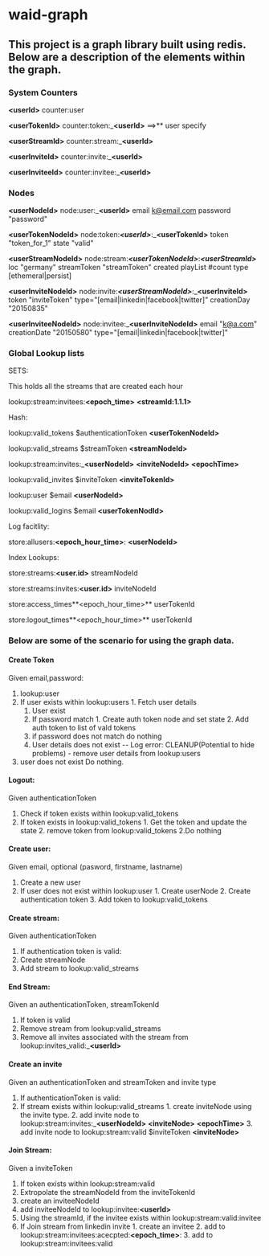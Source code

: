 # waid-graph

## This project is a graph library built using redis. Below are a description of the elements within the graph.

### System Counters
 
 
 **\<userId\>** counter:user

 **\<userTokenId\>** counter:token:_**\<userId\>**  ==\>** user specify

 **\<userStreamId\>** counter:stream:_**\<userId\>**

 **\<userInviteId\>** counter:invite:_**\<userId\>**

 **\<userInviteeId\>** counter:invitee:_**\<userId\>**
 
### Nodes


**\<userNodeId\>** node:user:_**\<userId\>** email k@email.com password "password"

**\<userTokenNodeId\>** node:token:_**\<userId\>**_:_**\<userTokenId\>** token "token_for_1" state "valid" 

**\<userStreamNodeId\>** node:stream:_**\<userTokenNodeId\>**_:_**\<userStreamId\>**_ loc "germany" streamToken "streamToken" created playList #count type [ethemeral|persist]

**\<userInviteNodeId\>** node:invite:_**\<userStreamNodeId\>**_:_**\<userInviteId\>** token "inviteToken" type="[email|linkedin|facebook|twitter]" creationDay "20150835"

**\<userInviteeNodeId\>** node:invitee:_**\<userInviteNodeId\>** email "k@a.com" creationDate "20150580" type="[email|linkedin|facebook|twitter]"
 
### Global Lookup lists

SETS:

This holds all the streams that are created each hour

lookup:stream:invitees:**\<epoch_time\>** **\<streamId:1.1.1\>**

Hash:  

lookup:valid_tokens $authenticationToken **\<userTokenNodeId\>**

lookup:valid_streams $streamToken **\<streamNodeId\>**

lookup:stream:invites:_**\<userNodeId\>** **\<inviteNodeId\>** **\<epochTime\>**

lookup:valid_invites $inviteToken **\<inviteTokenId\>**

lookup:user $email **\<userNodeId\>**

lookup:valid_logins $email **\<userTokenNodId\>**

Log facitlity:


store:allusers:**\<epoch_hour_time\>**: **\<userNodeId\>**

Index Lookups:

store:streams:**\<user.id\>** streamNodeId

store:streams:invites:**\<user.id\>** inviteNodeId

store:access_times**\<epoch_hour_time\>** userTokenId

store:logout_times**\<epoch_hour_time\>** userTokenId

### Below are some of the scenario for using the graph data.

#### Create Token
Given email,password:

1. lookup:user
  1. If user exists within lookup:users
    1. Fetch user details
      1. User exist
        1. If password match
          1. Create auth token node and set state
          2. Add auth token to list of vald tokens
        2. if password does not match do nothing
      2. User details does not exist
             -- Log error:
             CLEANUP(Potential to hide problems) - remove user details from lookup:users
  2. user does not exist
      Do nothing.

#### Logout:

Given authenticationToken

1. Check if token exists within lookup:valid_tokens
  1. If token exists in lookup:valid_tokens
    1. Get the token and update the state
    2. remove token from lookup:valid_tokens
  2.Do nothing


#### Create user:

Given email, optional (pasword, firstname, lastname)

1. Create a new user
  1. If user does not exist within lookup:user
    1. Create userNode
    2. Create authentication token
    3. Add token to lookup:valid_tokens


#### Create stream:

Given authenticationToken

1. If authentication token is valid:
  1. Create streamNode
  2. Add stream to lookup:valid_streams 

#### End Stream:

Given an authenticationToken, streamTokenId

1. If token is valid
  1. Remove stream from lookup:valid_streams
  2. Remove all invites associated with the stream from lookup:invites_valid:_**\<userId\>**

#### Create an invite

Given an authenticationToken and streamToken and invite type

1. If authenticationToken is valid:
  1. If stream exists within lookup:valid_streams
    1. create inviteNode using the invite type.
    2. add invite node to lookup:stream:invites:_**\<userNodeId\>** **\<inviteNode\>** **\<epochTime\>**
    3. add invite node to lookup:stream:valid $inviteToken **\<inviteNode\>**

#### Join Stream:

Given a inviteToken

1. If token exists within lookup:stream:valid
  1. Extropolate the streamNodeId from the inviteTokenId 
  2. create an inviteeNodeId 
  3. add inviteeNodeId to lookup:invitee:**\<userId\>** 
2. Using the streamId, if the invitee exists within lookup:stream:valid:invitee
  1. If Join stream from linkedin invite
    1. create an invitee
    2. add to lookup:stream:invitees:acecpted:**\<epoch_time\>**:
    3. add to lookup:stream:invitees:valid




